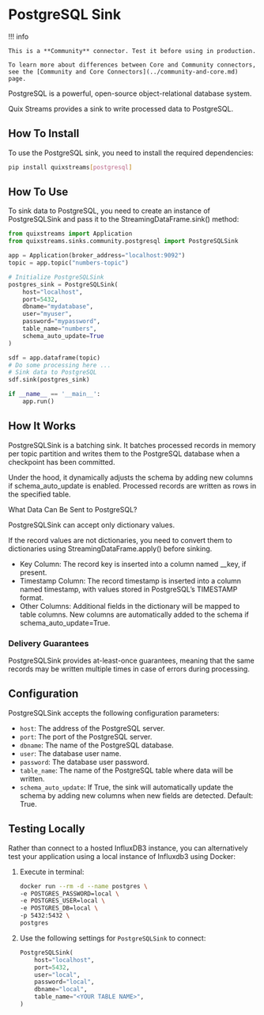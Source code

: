 # PostgreSQL Sink

!!! info

    This is a **Community** connector. Test it before using in production.

    To learn more about differences between Core and Community connectors, see the [Community and Core Connectors](../community-and-core.md) page.

PostgreSQL is a powerful, open-source object-relational database system.

Quix Streams provides a sink to write processed data to PostgreSQL.

## How To Install

To use the PostgreSQL sink, you need to install the required dependencies:

```bash
pip install quixstreams[postgresql]
```

## How To Use

To sink data to PostgreSQL, you need to create an instance of PostgreSQLSink and pass it to the StreamingDataFrame.sink() method:

```python
from quixstreams import Application
from quixstreams.sinks.community.postgresql import PostgreSQLSink

app = Application(broker_address="localhost:9092")
topic = app.topic("numbers-topic")

# Initialize PostgreSQLSink
postgres_sink = PostgreSQLSink(
    host="localhost",
    port=5432,
    dbname="mydatabase",
    user="myuser",
    password="mypassword",
    table_name="numbers",
    schema_auto_update=True
)

sdf = app.dataframe(topic)
# Do some processing here ...
# Sink data to PostgreSQL
sdf.sink(postgres_sink)

if __name__ == '__main__':
    app.run()
```

## How It Works

PostgreSQLSink is a batching sink.
It batches processed records in memory per topic partition and writes them to the PostgreSQL database when a checkpoint has been committed.

Under the hood, it dynamically adjusts the schema by adding new columns if schema_auto_update is enabled. Processed records are written as rows in the specified table.

What Data Can Be Sent to PostgreSQL?

PostgreSQLSink can accept only dictionary values.

If the record values are not dictionaries, you need to convert them to dictionaries using StreamingDataFrame.apply() before sinking.

- Key Column: The record key is inserted into a column named __key, if present.
- Timestamp Column: The record timestamp is inserted into a column named timestamp, with values stored in PostgreSQL’s TIMESTAMP format.
- Other Columns: Additional fields in the dictionary will be mapped to table columns. New columns are automatically added to the schema if schema_auto_update=True.

### Delivery Guarantees

PostgreSQLSink provides at-least-once guarantees, meaning that the same records may be written multiple times in case of errors during processing.


## Configuration

PostgreSQLSink accepts the following configuration parameters:

- `host`: The address of the PostgreSQL server.
- `port`: The port of the PostgreSQL server.
- `dbname`: The name of the PostgreSQL database.
- `user`: The database user name.
- `password`: The database user password.
- `table_name`: The name of the PostgreSQL table where data will be written.
- `schema_auto_update`: If True, the sink will automatically update the schema by adding new columns when new fields are detected. Default: True.


## Testing Locally

Rather than connect to a hosted InfluxDB3 instance, you can alternatively test your 
application using a local instance of Influxdb3 using Docker:

1. Execute in terminal:

    ```bash
    docker run --rm -d --name postgres \
    -e POSTGRES_PASSWORD=local \
    -e POSTGRES_USER=local \
    -e POSTGRES_DB=local \
    -p 5432:5432 \
    postgres
    ```

2. Use the following settings for `PostgreSQLSink` to connect:

    ```python
    PostgreSQLSink(
        host="localhost",
        port=5432,
        user="local",
        password="local",
        dbname="local",
        table_name="<YOUR TABLE NAME>",
    )
    ```
